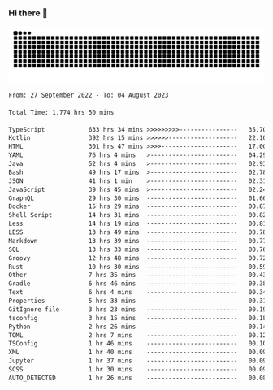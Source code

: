 ### Hi there 👋

<picture>
  <source media="(prefers-color-scheme: dark)" srcset="https://raw.githubusercontent.com/heyline/heyline/output/github-contribution-grid-snake-dark.svg">
  <source media="(prefers-color-scheme: light)" srcset="https://raw.githubusercontent.com/heyline/heyline/output/github-contribution-grid-snake.svg">
  <img alt="github contribution grid snake animation" src="https://raw.githubusercontent.com/heyline/heyline/output/github-contribution-grid-snake.svg">
</picture>

<!--START_SECTION:waka-->

```txt
From: 27 September 2022 - To: 04 August 2023

Total Time: 1,774 hrs 50 mins

TypeScript            633 hrs 34 mins >>>>>>>>>----------------   35.70 %
Kotlin                392 hrs 15 mins >>>>>>-------------------   22.10 %
HTML                  301 hrs 47 mins >>>>---------------------   17.00 %
YAML                  76 hrs 4 mins   >------------------------   04.29 %
Java                  52 hrs 4 mins   >------------------------   02.93 %
Bash                  49 hrs 17 mins  >------------------------   02.78 %
JSON                  41 hrs 1 min    >------------------------   02.31 %
JavaScript            39 hrs 45 mins  >------------------------   02.24 %
GraphQL               29 hrs 30 mins  -------------------------   01.66 %
Docker                15 hrs 29 mins  -------------------------   00.87 %
Shell Script          14 hrs 31 mins  -------------------------   00.82 %
Less                  14 hrs 19 mins  -------------------------   00.81 %
LESS                  13 hrs 49 mins  -------------------------   00.78 %
Markdown              13 hrs 39 mins  -------------------------   00.77 %
SQL                   13 hrs 33 mins  -------------------------   00.76 %
Groovy                12 hrs 48 mins  -------------------------   00.72 %
Rust                  10 hrs 30 mins  -------------------------   00.59 %
Other                 7 hrs 35 mins   -------------------------   00.43 %
Gradle                6 hrs 46 mins   -------------------------   00.38 %
Text                  6 hrs 4 mins    -------------------------   00.34 %
Properties            5 hrs 33 mins   -------------------------   00.31 %
GitIgnore file        3 hrs 23 mins   -------------------------   00.19 %
tsconfig              3 hrs 15 mins   -------------------------   00.18 %
Python                2 hrs 26 mins   -------------------------   00.14 %
TOML                  2 hrs 7 mins    -------------------------   00.12 %
TSConfig              1 hr 46 mins    -------------------------   00.10 %
XML                   1 hr 40 mins    -------------------------   00.09 %
Jupyter               1 hr 37 mins    -------------------------   00.09 %
SCSS                  1 hr 30 mins    -------------------------   00.09 %
AUTO_DETECTED         1 hr 26 mins    -------------------------   00.08 %
```

<!--END_SECTION:waka-->

